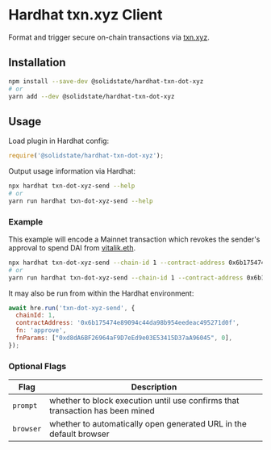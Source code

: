 # Hardhat txn.xyz Client

Format and trigger secure on-chain transactions via [txn.xyz](https://www.txn.xyz/).

## Installation

```bash
npm install --save-dev @solidstate/hardhat-txn-dot-xyz
# or
yarn add --dev @solidstate/hardhat-txn-dot-xyz
```

## Usage

Load plugin in Hardhat config:

```javascript
require('@solidstate/hardhat-txn-dot-xyz');
```

Output usage information via Hardhat:

```bash
npx hardhat txn-dot-xyz-send --help
# or
yarn run hardhat txn-dot-xyz-send --help
```

### Example

This example will encode a Mainnet transaction which revokes the sender's approval to spend DAI from [vitalik.eth](https://etherscan.io/address/0xd8da6bf26964af9d7eed9e03e53415d37aa96045).

```bash
npx hardhat txn-dot-xyz-send --chain-id 1 --contract-address 0x6b175474e89094c44da98b954eedeac495271d0f --fn approve --fn-params '["0xd8dA6BF26964aF9D7eEd9e03E53415D37aA96045", 0]'
# or
yarn run hardhat txn-dot-xyz-send --chain-id 1 --contract-address 0x6b175474e89094c44da98b954eedeac495271d0f --fn approve --fn-params '["0xd8dA6BF26964aF9D7eEd9e03E53415D37aA96045", 0]'
```

It may also be run from within the Hardhat environment:

```javascript
await hre.run('txn-dot-xyz-send', {
  chainId: 1,
  contractAddress: '0x6b175474e89094c44da98b954eedeac495271d0f',
  fn: 'approve',
  fnParams: ["0xd8dA6BF26964aF9D7eEd9e03E53415D37aA96045", 0],
});
```

### Optional Flags

| Flag | Description |
|-|-|
| `prompt` | whether to block execution until use confirms that transaction has been mined |
| `browser` | whether to automatically open generated URL in the default browser |
